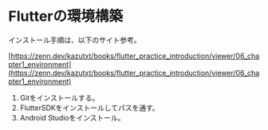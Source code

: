 # Flutterの環境構築

インストール手順は、以下のサイト参考。

[https://zenn.dev/kazutxt/books/flutter_practice_introduction/viewer/06_chapter1_environment](https://zenn.dev/kazutxt/books/flutter_practice_introduction/viewer/06_chapter1_environment)

1. Gitをインストールする。
2. FlutterSDKをインストールしてパスを通す。
3. Android Studioをインストール。


